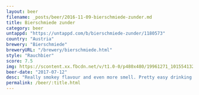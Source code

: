 ```yaml
---
layout: beer
filename: _posts/beer/2016-11-09-bierschmiede-zunder.md
title: Bierschmiede zunder
category: beer
untappd: "https://untappd.com/b/bierschmiede-zunder/1180573"
country: "Austria"
brewery: "Bierschmiede"
breweryURL: "/brewery/bierschmiede.html"
style: "Rauchbier"
score: 7.5
img: https://scontent.xx.fbcdn.net/v/t1.0-0/p480x480/19961271_10155413261758745_6484032234353765224_n.jpg?_nc_cat=105&_nc_ht=scontent.xx&oh=2bfa4e3890436c83af96b3ca756cc603&oe=5D7A7868
beer-date: "2017-07-12"
desc: "Really smokey flavour and even more smell. Pretty easy drinking but no other strong flavours"
permalink: /beer/:title.html
---
```

